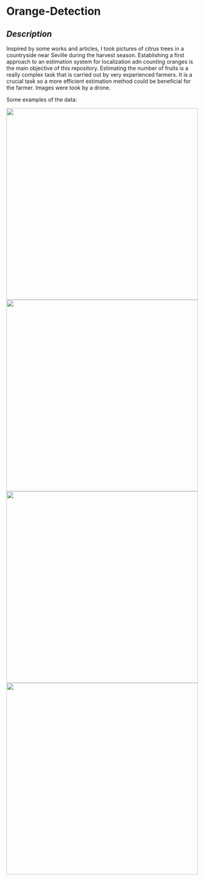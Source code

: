 # Orange-Detection

## *Description*

Inspired by some works and articles, I took pictures of citrus trees in a countryside near Seville during the harvest season. Establishing a first approach to an estimation system for localization adn counting oranges is the main objective of this repository. Estimating the number of fruits is a really complex task that is carried out by very experienced farmers. It is a crucial task so a more efficient estimation method could be beneficial for the farmer. Images were took by a drone.

Some examples of the data:


<p float="left">
  <img src="https://user-images.githubusercontent.com/102746511/185049214-bc091664-866f-473a-8054-b515afe555fc.JPG" width="500" />
  <img src="https://user-images.githubusercontent.com/102746511/185050224-416f2e01-6a88-48ee-9c4e-f7edd4191f4e.JPG" width="500" /> 
  <img src="https://user-images.githubusercontent.com/102746511/185050290-19eaa08b-a330-4e58-af20-d43381b24025.JPG" width="500" />
  <img src="https://user-images.githubusercontent.com/102746511/185050473-49a06099-0f8f-4199-9cf4-65e82666072f.JPG" width="500" />
</p>

